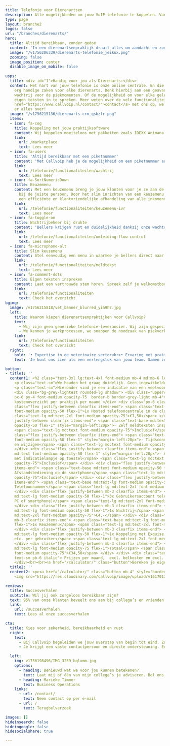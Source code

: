 ```yaml
---
title: Telefonie voor Dierenartsen
description: Alle mogelijkheden om jouw VoIP telefonie te koppelen. Van Chrome integratie tot volledige koppeling met jouw CRM.
type: page
layout: branche2
logos: false
url: "/branches/dierenarts/"
hero:
  title: Altijd bereikbaar, zonder gedoe
  content: 'In een dierenartsenpraktijk draait alles om aandacht en zorg. Niet alleen voor de dieren in de behandelkamer, maar ook voor hun baasjes aan de telefoon. Eigenaren willen snel terecht kunnen voor het maken van afspraken, het doorgeven van klachten of met vragen over de gezondheid van hun huisdier. Een betrouwbare telefonieoplossing is daarbij onmisbaar. En daar helpen wij je graag bij.<br><br>Vraag een gratis adviesgesprek aan of bel direct met een specialist: <a href="tel:+31508200000">050 – 820 00 00</a>'
  image: "/v1756206339/dierenarts-telefonie_jeikux.png"
  zooming: false
  image_position: center
  disable_image_on_mobile: false
  
usps:
  title: <div id="1">Handig voor jou als Dierenarts:</div>
  content: Het hart van jouw telefonie is onze online centrale. En die kan een aantal
    erg handige zaken voor elke dierenarts. Denk hierbij aan een geavanceerde
    wachtrij voor de piekmomenten. Of de mogelijkheid om voor elke gelegenheid je
    eigen teksten in te spreken. Meer weten over de vele functionaliteiten? Neem <a
    href="https://www.callvoip.nl/contact/">contact</a> met ons op, we vertellen je
    er alles over!
  image: "/v1756215136/dierenarts-crm_qsbzfr.png"
  items:
  - icon: fa-cog
    title: Koppeling met jouw praktijksoftware
    content: Wij koppelen moeiteloos met pakketten zoals IDEXX Animana en andere veelgebruikte systemen. Zo zie je bij een inkomend gesprek direct welke eigenaar belt, open je in één klik het juiste patiëntendossier en werk je efficiënter. Dankzij onze standaard Chrome-integratie bespaar je bovendien veel onnodig klikwerk.
    link: 
      url: /marketplace
      text: Lees meer
  - icon: fa-users
    title: 'Altijd bereikbaar met een piketnummer'
    content: 'Met Callvoip heb je de mogelijkheid om een piketnummer aan te vragen: één nummer dat automatisch doorverbindt naar de dienstdoende dierenarts buiten kantooruren. Zo ben je ook ’s avonds of in het weekend bereikbaar voor spoedgevallen, zonder dat eigenaren verschillende nummers hoeven te onthouden. Werk je op meerdere locaties? Geen probleem. Wij koppelen alle vestigingen samen in één overzichtelijk systeem.'
    link: 
      url: /telefonie/functionaliteiten/wachtrij
      text: Lees meer
  - icon: fa-SortNumericDown
    title: Keuzemenu
    content: Met een keuzemenu breng je jouw klanten voor je ze aan de lijn hebt al
      bij de juiste persoon. Door het slim inrichten van een keuzemenu zorg je voor
      een efficiënte en klantvriendelijke afhandeling van alle inkomende telefoongesprekken.   
    link: 
      url: /telefonie/functionaliteiten/keuzemenu-ivr
      text: Lees meer
  - icon: fa-toggle-on
    title: Wachtrijbeheer bij drukte
    content: 'Bellers krijgen rust en duidelijkheid dankzij onze wachtrij met muziek en meldingen over hun positie in de rij. Zo voorkom je frustratie aan de lijn én onnodige drukte aan de balie.'
    link: 
      url: /telefonie/functionaliteiten/omleiding-flow-control
      text: Lees meer
  - icon: fa-microphone-alt
    title: Slim keuzemenu
    content: Stel eenvoudig een menu in waarmee je bellers direct naar de juiste persoon of afdeling doorverbindt. Handig om spoedgevallen snel door te zetten naar de dienstdoende dierenarts, afspraken rechtstreeks bij de balie te laten binnenkomen en administratieve vragen apart af te handelen.
    link: 
      url: /telefonie/functionaliteiten/meldtekst
      text: Lees meer
  - icon: fa-comment-dots
    title: Eigen teksten inspreken
    content: Laat een vertrouwde stem horen. Spreek zelf je welkomstboodschap, keuzemenu of voicemail in. Professioneel én persoonlijk – precies zoals het bij jouw praktijk past. 
    link: 
      url: /telefonie/functionaliteiten
      text: Check het overzicht
bgimg:
  image: /v1756215818/vet_banner_blurred_yih9h7.jpg
  left:
    title: Waarom kiezen dierenartsenpraktijken voor Callvoip?
    text:
      - Wij zijn geen generieke telefonie-leverancier. Wij zijn gespecialiseerd in VoIP-oplossingen voor dierenartsenpraktijken en dat merk je aan alles. We begrijpen de dynamiek aan de balie, weten wanneer de telefoon roodgloeiend staat en herkennen het belang van rust in de praktijk.
      - We kennen je werkprocessen, we snappen de noodzaak van piekverkeer, en we denken met je mee over hoe je communicatie met diereneigenaren én collega’s slimmer kan. Wij leveren geen standaardpakket, maar een op maat gemaakte oplossing die meegroeit met jouw praktijk. Of je nu net start of meerdere vestigingen hebt, wij zorgen dat jouw telefonie het altijd doet.
    link: 
      url: /telefonie/functionaliteiten
      text: Check het overzicht
  right: 
    bold: '• Expertise in de veterinaire sector<br>• Ervaring met praktijksoftware en dagelijkse workflows<br>• Heldere service: vaste contactpersoon en korte lijnen<br>• Meedenkend in plaats van alleen uitvoerend'
    text: 'Je kunt ons zien als een verlengstuk van jouw team. Samen zorgen we ervoor dat de communicatie met diereneigenaren én collega’s professioneel, persoonlijk én stressvrij verloopt.'

bottom:
- title1: ''
  content1: <h2 class="text-3xl lg:text-4xl font-medium mb-4 md:mb-6 leading-tight">Wat kost het?</h2>
    <p class="text-sm">We houden het graag duidelijk. Geen ingewikkelde pakketten, maar een overzichtelijk model dat meegroeit met je praktijk. Al vanaf €34,50 per maand ben je professioneel bereikbaar met Callvoip.</p>
    <p class="text-sm">Hieronder vind je een indicatie van een veelvoorkomende opzet bij een dierenartsenpraktijk.</p>
    <div class="bg-grey-lightest rounded-lg shadow"> <div class="uppercase
    px-6 py-4 font-medium opacity-75  border-b border-grey-light mb-4"> Indicatie
    kostenoverzicht per praktijk per maand </div> <div class="px-6 clearfix"> <div
    class="flex justify-between clearfix items-end"> <span class="text-base md:text-lg
    font-medium opacity-50 flex-1">1x Hosted telefooncentrale in de cloud</span> <span
    class="text-lg md:text-2xl font-medium opacity-75">€7,50</span> </div> <div class="flex
    justify-between clearfix items-end"> <span class="text-base md:text font-medium
    opacity-50 flex-1" style="margin-left:20px">- Zelf meldteksten inspreken en plaatsen</span>
    <span class="text-lg md:text font-medium opacity-75">Inclusief</span> </div> <div
    class="flex justify-between clearfix items-end"> <span class="text-base md:text
    font-medium opacity-50 flex-1" style="margin-left:20px">- Tijdscondities toevoegen
    en wijzigen</span> <span class="text-lg md:text font-medium opacity-75">Inclusief</span>
    </div> <div class="flex justify-between clearfix items-end"> <span class="text-base
    md:text font-medium opacity-50 flex-1" style="margin-left:20px">- Aan-/uitschakelaar
    met indicatielampje op toestel</span> <span class="text-lg md:text font-medium
    opacity-75">Inclusief</span> </div> <div class="flex justify-between mb-3 clearfix
    items-end"> <span class="text-base md:text font-medium opacity-50 flex-1" style="margin-left:20px">-
    Afstandsbediening op de smartphone</span> <span class="text-lg md:text font-medium
    opacity-75">Inclusief</span> </div> <div class="flex justify-between mb-3 clearfix
    items-end"> <span class="text-base md:text-lg font-medium opacity-50 flex-1">1x
    Telefoonnummer</span> <span class="text-lg md:text-2xl font-medium opacity-75">€2,-</span>
    </div> <div class="flex justify-between mb-3 clearfix items-end"> <span class="text-base
    md:text-lg font-medium opacity-50 flex-1">3x Gebruikersaccount telefonie (toestel,
    PC of smartphone)</span> <span class="text-lg md:text-2xl font-medium opacity-75">€12,-</span>
    </div> <div class="flex justify-between mb-3 clearfix items-end"> <span class="text-base
    md:text-lg font-medium opacity-50 flex-1">1x Wachtrij</span> <span class="text-lg
    md:text-2xl font-medium opacity-75">€4,-</span> </div> <div class="flex justify-between
    mb-3 clearfix items-end"> <span class="text-base md:text-lg font-medium opacity-50
    flex-1">1x Keuzemenu</span> <span class="text-lg md:text-2xl font-medium opacity-75">€4,-</span>
    </div> <div class="flex justify-between mb-3 clearfix items-end"> <span class="text-base
    md:text-lg font-medium opacity-50 flex-1">1x Koppeling met Exquise, Simplex, Oase,
    etc. per gebruiker</span> <span class="text-lg md:text-2xl font-medium opacity-75">€5,-</span>
    </div> <div class="flex justify-between mb-3 clearfix items-end"> <span class="text-base
    md:text-lg font-medium opacity-75 flex-1">Totaal</span> <span class="text-lg md:text-2xl
    font-medium opacity-75">€34,50</span> </div> </div> <div class="text-right px-6
    text-sm pb-6 italic"> Prijzen per maand,  excl. belkosten en excl. BTW </div>
    </div><br><br><a href="/calculator/" class="button">Bereken je eigen kosten</a>
  title2: ''
  content2: <p><a href="/calculator/" class="button mb-4" style="border-radius:6px">Wat levert het op?</a></p>
    <img src="https://res.cloudinary.com/callvoip/image/upload/v1617013618/blf-new2_glvuie.png" loading="lazy" alt="device">

reviews:
  title: Succesverhalen
  subtitle: Wil jij ook zorgeloos bereikbaar zijn?
  text: 95% van onze klanten beveelt ons aan bij collega’s en vrienden. Bekijk de testimonials van onze klanten.
  link: 
    url: /succesverhalen
    text: Lees al onze succesverhalen

cta:
  title: Kies voor zekerheid, bereikbaarheid en rust
  right: 
    text:
      - Bij Callvoip begeleiden we jouw overstap van begin tot eind. Zo heb je de zekerheid dat alles naadloos in elkaar overloopt en blijf je altijd bereikbaar.<br>Desgewenst helpen we je met het instellen van je belplan, het instellen van voicemailberichten en wachtrijen. Ook zorgen we (uiteraard) voor nummerbehoud en kunnen we de juiste toestellen leveren.
      - Je krijgt een vaste contactpersoon en directe ondersteuning. En als je belt, dan krijg je direct een medewerker aan de lijn.

  left:
    img: v1756198496/IMG_3259_bqlxmm.jpg
    options:
      - heading: Benieuwd wat we voor jou kunnen betekenen?
        text: Laat mij of één van mijn collega’s je adviseren. Bel ons of plan direct een adviesgesprek.
      - heading: Marieke Timmer
        text: Business Operations
    links:
      - url: /contact/
        text: Neem contact op per e-mail
      - url: /
        text: Terugbelverzoek

images: []
hideinsearch: false
hideingoogle: false
hidesocialshare: true

---
```

